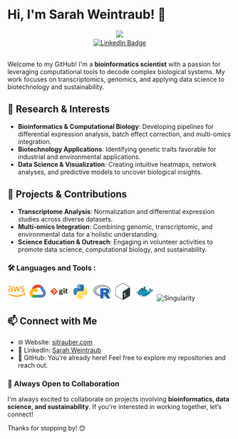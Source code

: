 # Hi, I'm Sarah Weintraub! 👋

<div id="header" align="center">
  <img src="https://img.freepik.com/free-vector/cute-girl-hacker-operating-laptop-cartoon-vector-icon-illustration-people-technology-isolated-flat_138676-9487.jpg?t=st=1739226686~exp=1739230286~hmac=547c7db9d934053bf26576c86c46922e0a80f85bfb43469743225de1e38ca56f&w=2000", width="100"/>
</div>

<div id="badges"  align="center">
  <a href="[your-linkedin-URL](https://www.linkedin.com/in/sarah-weintraub-1443ba9b/)">
    <img src="https://img.shields.io/badge/LinkedIn-blue?style=for-the-badge&logo=linkedin&logoColor=white" alt="LinkedIn Badge"/>
  </a>
</div>

<img src="https://komarev.com/ghpvc/?username=sjtrauber&style=flat-square&color=blue" alt=""/>


Welcome to my GitHub! I'm a **bioinformatics scientist** with a passion for leveraging computational tools to decode complex biological systems. My work focuses on transcriptomics, genomics, and applying data science to biotechnology and sustainability.

## 🔬 Research & Interests
- **Bioinformatics & Computational Biology**: Developing pipelines for differential expression analysis, batch effect correction, and multi-omics integration.
- **Biotechnology Applications**: Identifying genetic traits favorable for industrial and environmental applications.
- **Data Science & Visualization**: Creating intuitive heatmaps, network analyses, and predictive models to uncover biological insights.

## 📂 Projects & Contributions
- **Transcriptome Analysis**: Normalization and differential expression studies across diverse datasets.
- **Multi-omics Integration**: Combining genomic, transcriptomic, and environmental data for a holistic understanding.
- **Science Education & Outreach**: Engaging in volunteer activities to promote data science, computational biology, and sustainability.

### :hammer_and_wrench: Languages and Tools :
<div>
  <img src="https://github.com/devicons/devicon/blob/master/icons/amazonwebservices/amazonwebservices-plain-wordmark.svg" title="AWS" alt="AWS" width="40" height="40"/>&nbsp;
  <img src="https://github.com/devicons/devicon/blob/master/icons/googlecloud/googlecloud-original.svg" title="Google Cloud" alt="Google Cloud" width="40" height="40"/>&nbsp;
  <img src="https://github.com/devicons/devicon/blob/master/icons/git/git-original-wordmark.svg" title="Git" alt="Git" width="40" height="40"/>&nbsp;
  <img src="https://github.com/devicons/devicon/blob/master/icons/python/python-original.svg" title="Python" alt="Python" width="40" height="40"/>&nbsp;
  <img src="https://github.com/devicons/devicon/blob/master/icons/r/r-original.svg" title="R" alt="R" width="40" height="40"/>&nbsp;
  <img src="https://github.com/devicons/devicon/blob/master/icons/bash/bash-original.svg" title="Bash" alt="Bash" width="40" height="40"/>&nbsp;
  <img src="https://github.com/devicons/devicon/blob/master/icons/docker/docker-original.svg" title="Docker" alt="Docker" width="40" height="40"/>&nbsp;
  <img src="https://github.com/user-attachments/assets/830bf1aa-beb1-4af1-a37e-91ac1723991d" title="Singularity" alt="Singularity" width="40" height="40"/>
</div>

## 📫 Connect with Me
- 🌐 Website: [sjtrauber.com](https://sjtrauber.com)
- 💼 LinkedIn: [Sarah Weintraub](https://www.linkedin.com/in/sarah-weintraub-1443ba9b/)
- 🐙 GitHub: You're already here! Feel free to explore my repositories and reach out.

### 🚀 Always Open to Collaboration
I'm always excited to collaborate on projects involving **bioinformatics, data science, and sustainability**. If you're interested in working together, let’s connect!

Thanks for stopping by! 😊
